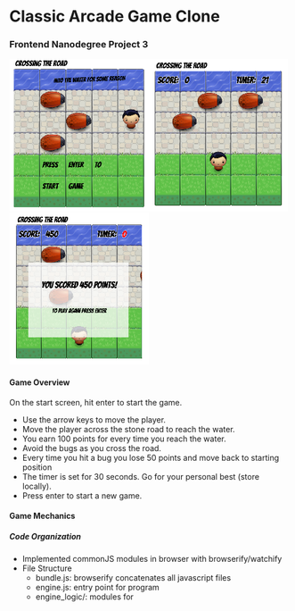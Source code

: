 # Classic Arcade Game Clone
### Frontend Nanodegree Project 3
![Arcade Game: Start Screen](images/GameStartScreen.png)![Arcade Game: Gam ePlay](images/gamePlay.png)![Arcade Game: Game Over](images/gameOver.png)

#### Game Overview

On the start screen, hit enter to start the game.

- Use the arrow keys to move the player.
- Move the player across the stone road to reach the water.
- You earn 100 points for every time you reach the water.
- Avoid the bugs as you cross the road.
- Every time you hit a bug you lose 50 points and move back to starting position
- The timer is set for 30 seconds. Go for your personal best (store locally).
- Press enter to start a new game.

#### Game Mechanics

##### Code Organization
- Implemented commonJS modules in browser with browserify/watchify
- File Structure
  - bundle.js: browserify concatenates all javascript files 
  - engine.js: entry point for program
  - engine_logic/: modules for 
